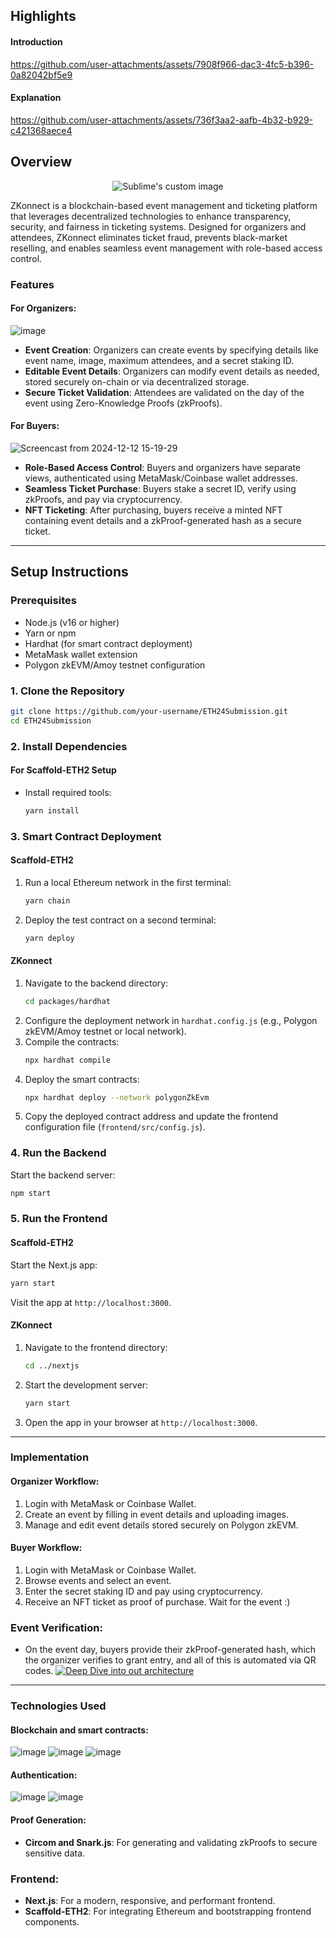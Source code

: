 ## Highlights
#### Introduction
https://github.com/user-attachments/assets/7908f966-dac3-4fc5-b396-0a82042bf5e9
#### Explanation
https://github.com/user-attachments/assets/736f3aa2-aafb-4b32-b929-c421368aece4

## Overview

<p align="center">
  <img src="https://github.com/user-attachments/assets/aa342c7e-8ca2-4d95-a2f1-598c32d79cad" alt="Sublime's custom image"/>
</p>

ZKonnect is a blockchain-based event management and ticketing platform that leverages decentralized technologies to enhance transparency, security, and fairness in ticketing systems. Designed for organizers and attendees, ZKonnect eliminates ticket fraud, prevents black-market reselling, and enables seamless event management with role-based access control.

### **Features**

#### For Organizers:
![image](https://github.com/user-attachments/assets/81ad9f8c-a959-419e-acb1-11b5bc5db70d)

- **Event Creation**: Organizers can create events by specifying details like event name, image, maximum attendees, and a secret staking ID.
- **Editable Event Details**: Organizers can modify event details as needed, stored securely on-chain or via decentralized storage.
- **Secure Ticket Validation**: Attendees are validated on the day of the event using Zero-Knowledge Proofs (zkProofs).

#### For Buyers:
![Screencast from 2024-12-12 15-19-29](https://github.com/user-attachments/assets/0025a082-6017-40e4-bb28-d0cf28ab082f)

- **Role-Based Access Control**: Buyers and organizers have separate views, authenticated using MetaMask/Coinbase wallet addresses.
- **Seamless Ticket Purchase**: Buyers stake a secret ID, verify using zkProofs, and pay via cryptocurrency.
- **NFT Ticketing**: After purchasing, buyers receive a minted NFT containing event details and a zkProof-generated hash as a secure ticket.

---

## **Setup Instructions**

### **Prerequisites**
- Node.js (v16 or higher)
- Yarn or npm
- Hardhat (for smart contract deployment)
- MetaMask wallet extension
- Polygon zkEVM/Amoy testnet configuration

### **1. Clone the Repository**
```bash
git clone https://github.com/your-username/ETH24Submission.git
cd ETH24Submission
```

### **2. Install Dependencies**
#### For Scaffold-ETH2 Setup
- Install required tools:
  ```bash
  yarn install
  ```

### **3. Smart Contract Deployment**
#### Scaffold-ETH2
1. Run a local Ethereum network in the first terminal:
   ```bash
   yarn chain
   ```

2. Deploy the test contract on a second terminal:
   ```bash
   yarn deploy
   ```

#### ZKonnect
1. Navigate to the backend directory:
   ```bash
   cd packages/hardhat
   ```
2. Configure the deployment network in `hardhat.config.js` (e.g., Polygon zkEVM/Amoy testnet or local network).
3. Compile the contracts:
   ```bash
   npx hardhat compile
   ```
4. Deploy the smart contracts:
   ```bash
   npx hardhat deploy --network polygonZkEvm
   ```
5. Copy the deployed contract address and update the frontend configuration file (`frontend/src/config.js`).

### **4. Run the Backend**
Start the backend server:
```bash
npm start
```

### **5. Run the Frontend**
#### Scaffold-ETH2
Start the Next.js app:
```bash
yarn start
```
Visit the app at `http://localhost:3000`.

#### ZKonnect
1. Navigate to the frontend directory:
   ```bash
   cd ../nextjs
   ```
2. Start the development server:
   ```bash
   yarn start
   ```
3. Open the app in your browser at `http://localhost:3000`.

---

### **Implementation**

#### **Organizer Workflow**:
1. Login with MetaMask or Coinbase Wallet.
2. Create an event by filling in event details and uploading images.
3. Manage and edit event details stored securely on Polygon zkEVM.

#### **Buyer Workflow**:
1. Login with MetaMask or Coinbase Wallet.
2. Browse events and select an event.
3. Enter the secret staking ID and pay using cryptocurrency.
4. Receive an NFT ticket as proof of purchase. Wait for the event :)

### **Event Verification**:
- On the event day, buyers provide their zkProof-generated hash, which the organizer verifies to grant entry, and all of this is automated via QR codes.
[![Deep Dive into out architecture](https://img.youtube.com/vi/VIDEO_ID/0.jpg)](https://www.youtube.com/watch?v=fGA3MQ0U6fA)
---

### **Technologies Used**

#### **Blockchain and smart contracts**:
![image](https://github.com/user-attachments/assets/d96ba7fd-a3f6-4212-9651-c2ab6193a74f)
![image](https://github.com/user-attachments/assets/4347563b-beb3-4aa5-b541-2ab4d3653765)
![image](https://github.com/user-attachments/assets/173af87d-86cd-4db2-bf2c-d611f52fa9b0)

#### **Authentication**:
![image](https://github.com/user-attachments/assets/32ce03ce-47ff-43c1-b576-808a5abefbbb)
![image](https://github.com/user-attachments/assets/3968f01d-a999-41b9-b477-d571f6576422)


#### **Proof Generation**:
- **Circom and Snark.js**: For generating and validating zkProofs to secure sensitive data.

### **Frontend**:
- **Next.js**: For a modern, responsive, and performant frontend.
- **Scaffold-ETH2**: For integrating Ethereum and bootstrapping frontend components.
